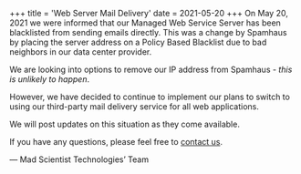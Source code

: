 +++
title = 'Web Server Mail Delivery'
date = 2021-05-20
+++
On May 20, 2021 we were informed that our Managed Web Service Server has been blacklisted from sending emails directly. This was a change by Spamhaus by placing the server address on a Policy Based Blacklist due to bad neighbors in our data center provider.

We are looking into options to remove our IP address from Spamhaus - _this is unlikely to happen_.

However, we have decided to continue to implement our plans to switch to using our third-party mail delivery service for all web applications.

We will post updates on this situation as they come available.

If you have any questions, please feel free to [contact us](https://madscitech.com/about/contact/).

&mdash; Mad Scientist Technologies’ Team